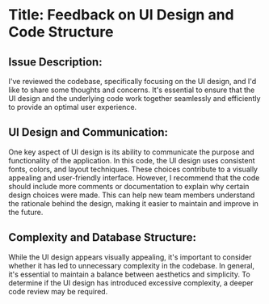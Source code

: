 ﻿
# Title: Feedback on UI Design and Code Structure

## Issue Description:

I've reviewed the codebase, specifically focusing on the UI design, and I'd like to share some thoughts and concerns. It's essential to ensure that the UI design and the underlying code work together seamlessly and efficiently to provide an optimal user experience.

## UI Design and Communication:
One key aspect of UI design is its ability to communicate the purpose and functionality of the application. In this code, the UI design uses consistent fonts, colors, and layout techniques. These choices contribute to a visually appealing and user-friendly interface. However, I recommend that the code should include more comments or documentation to explain why certain design choices were made. This can help new team members understand the rationale behind the design, making it easier to maintain and improve in the future.

## Complexity and Database Structure:
While the UI design appears visually appealing, it's important to consider whether it has led to unnecessary complexity in the codebase. In general, it's essential to maintain a balance between aesthetics and simplicity. To determine if the UI design has introduced excessive complexity, a deeper code review may be required.

